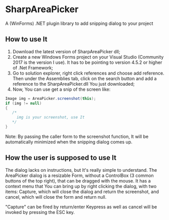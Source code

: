 # SharpAreaPicker
A (WinForms) .NET plugin library to add snipping dialog to your project

## How to use It
1. Download the latest version of SharpAreaPicker dll;
2. Create a new Windows Forms project on your Visual Studio (Community 2017 is the version I use). It has to be pointing to version 4.5.2 or higher of .Net Framework;
3. Go to solution explorer, right click references and choose add reference. Then under the Assemblies tab, click on the search button and add a reference to the SharpAreaPicker.dll You just downloaded;
4. Now, You can use get a snip of the screen like:
 ```csharp
Image img = AreaPicker.screenshot(this);
if (img != null)
{
    /*
      img is your screenshot, use It
    */
}
 ```
 Note: By passing the caller form to the screenshot function, It will be automatically minimized when the snipping dialog comes up.
 
 
## How the user is supposed to use It
The dialog lacks on instructions, but It's really simple to understand. The AreaPicker dialog is a resizable Form, without a ControlBox (3 common buttons of the top right), that can be dragged with the mouse. It has a context menu that You can bring up by right clicking the dialog, with two items: Capture, which will close the dialog and return the screenshot, and cancel, which will close the form and return null.

"Capture" can be fired by return/enter Keypress as well as cancel will be invoked by pressing the ESC key.

